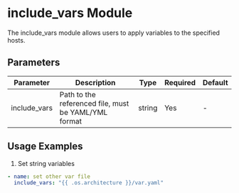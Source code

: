 # include_vars Module

The include_vars module allows users to apply variables to the specified hosts.

## Parameters

| Parameter | Description | Type | Required | Default |
|-----------|------------|------|---------|---------|
| include_vars | Path to the referenced file, must be YAML/YML format | string | Yes | - |

## Usage Examples

1. Set string variables
```yaml
- name: set other var file
  include_vars: "{{ .os.architecture }}/var.yaml"
```
